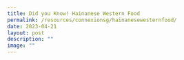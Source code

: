 ```yaml
---
title: Did you Know! Hainanese Western Food
permalink: /resources/connexionsg/hainanesewesternfood/
date: 2023-04-21
layout: post
description: ""
image: ""
---
```

